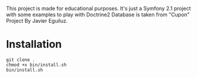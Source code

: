 This project is made for educational purposes.
It's just a Symfony 2.1 project with some examples to play with Doctrine2
Database is taken from "Cupon" Project By Javier Eguiluz.

Installation
============

    git clone .
    chmod +x bin/install.sh
    bin/install.sh



